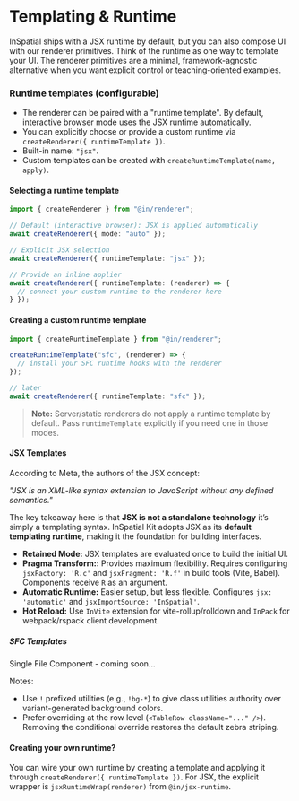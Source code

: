 
# Templating & Runtime

InSpatial ships with a JSX runtime by default, but you can also compose UI with our renderer primitives. Think of the runtime as one way to template your UI. The renderer primitives are a minimal, framework-agnostic alternative when you want explicit control or teaching-oriented examples.

### Runtime templates (configurable)

- The renderer can be paired with a "runtime template". By default, interactive browser mode uses the JSX runtime automatically.
- You can explicitly choose or provide a custom runtime via `createRenderer({ runtimeTemplate })`.
- Built-in name: `"jsx"`.
- Custom templates can be created with `createRuntimeTemplate(name, apply)`.

#### Selecting a runtime template

```ts
import { createRenderer } from "@in/renderer";

// Default (interactive browser): JSX is applied automatically
await createRenderer({ mode: "auto" });

// Explicit JSX selection
await createRenderer({ runtimeTemplate: "jsx" });

// Provide an inline applier
await createRenderer({ runtimeTemplate: (renderer) => {
  // connect your custom runtime to the renderer here
} });
```

#### Creating a custom runtime template

```ts
import { createRuntimeTemplate } from "@in/renderer";

createRuntimeTemplate("sfc", (renderer) => {
  // install your SFC runtime hooks with the renderer
});

// later
await createRenderer({ runtimeTemplate: "sfc" });
```

> **Note:** Server/static renderers do not apply a runtime template by default. Pass `runtimeTemplate` explicitly if you need one in those modes.

#### JSX Templates

According to Meta, the authors of the JSX concept:

*"JSX is an XML-like syntax extension to JavaScript without any defined semantics."*

The key takeaway here is that **JSX is not a standalone technology** it’s simply a templating syntax. InSpatial Kit adopts JSX as its **default templating runtime**, making it the foundation for building interfaces.


- **Retained Mode:** JSX templates are evaluated once to build the initial UI.
- **Pragma Transform::** Provides maximum flexibility. Requires configuring `jsxFactory: 'R.c'` and `jsxFragment: 'R.f'` in build tools (Vite, Babel). Components receive `R` as an argument.
- **Automatic Runtime:** Easier setup, but less flexible. Configures `jsx: 'automatic'` and `jsxImportSource: 'InSpatial'`.
- **Hot Reload:** Use `InVite` extension for vite-rollup/rolldown and `InPack` for webpack/rspack client development.

##### SFC Templates

Single File Component - coming soon...

Notes:

- Use `!` prefixed utilities (e.g., `!bg-*`) to give class utilities authority over variant-generated background colors.
- Prefer overriding at the row level (`<TableRow className="..." />`). Removing the conditional override restores the default zebra striping.


#### Creating your own runtime?

You can wire your own runtime by creating a template and applying it through `createRenderer({ runtimeTemplate })`. For JSX, the explicit wrapper is `jsxRuntimeWrap(renderer)` from `@in/jsx-runtime`.